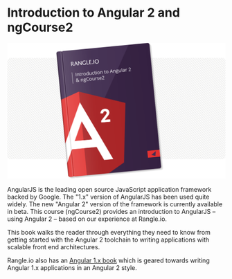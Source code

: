 # Introduction to Angular 2 and ngCourse2

![ngcourse2](./img/cover.png "Rangle.io's Angular GitBook")

AngularJS is the leading open source JavaScript application framework backed by Google. The "1.x" version of AngularJS has been used quite widely. The new "Angular 2" version of the framework is currently available in beta. This course (ngCourse2) provides an introduction to AngularJS – using Angular 2 – based on our experience at Rangle.io.

This book walks the reader through everything they need to know from getting
started with the Angular 2 toolchain to writing applications with scalable
front end architectures.

Rangle.io also has an [Angular 1.x book](http://ngcourse-1.rangle.io "Rangle.io's Angular 1.x Training Material")
which is geared towards writing Angular 1.x applications in an Angular 2 style.